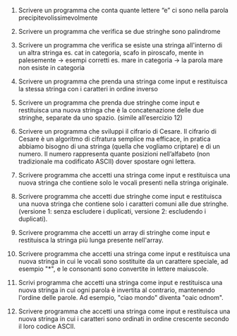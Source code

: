 1. Scrivere un programma che conta quante lettere “e” ci sono nella parola precipitevolissimevolmente 

2. Scrivere un programma che verifica  se due stringhe sono palindrome 

3. Scrivere un programma che verifica se esiste una stringa all'interno di un altra stringa es. cat in categoria, scafo in piroscafo, mente in palesemente → esempi corretti
es. mare in categoria → la parola mare non esiste in categoria

4. Scrivere un programma che prenda una stringa come input e restituisca la stessa stringa con i caratteri in ordine inverso

5. Scrivere un programma che prenda due stringhe come input e restituisca una nuova stringa che è la concatenazione delle due stringhe, separate da uno spazio. (simile all’esercizio 12)

6. Scrivere un programma che sviluppi il cifrario di Cesare.
Il cifrario di Cesare è un algoritmo di cifratura semplice ma efficace, in pratica abbiamo bisogno di una stringa (quella che vogliamo criptare) e di un numero. Il numero rappresenta quante posizioni nell’alfabeto (non tradizionale ma codificato ASCII) dover spostare ogni lettera.

7. Scrivere programma che accetti una stringa come input e restituisca una nuova stringa che contiene solo le vocali presenti nella stringa originale.

8. Scrivere programma che accetti due stringhe come input e restituisca una nuova stringa che contiene solo i caratteri comuni alle due stringhe. (versione 1: senza escludere i duplicati, versione 2: escludendo i duplicati).

9. Scrivere programma che accetti un array di stringhe come input e restituisca la stringa più lunga presente nell'array.

10. Scrivere programma che accetti una stringa come input e restituisca una nuova stringa in cui le vocali sono sostituite da un carattere speciale, ad esempio "*", e le consonanti sono convertite in lettere maiuscole.

11. Scrivi programma che accetti una stringa come input e restituisca una nuova stringa in cui ogni parola è invertita al contrario, mantenendo l'ordine delle parole. Ad esempio, "ciao mondo" diventa "oaic odnom".

12. Scrivere programma che accetti una stringa come input e restituisca una nuova stringa in cui i caratteri sono ordinati in ordine crescente secondo il loro codice ASCII.
